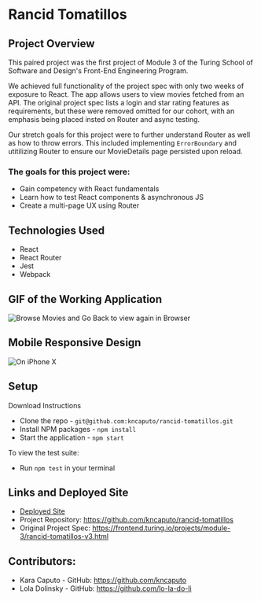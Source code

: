 # Rancid Tomatillos


## Project Overview 
This paired project was the first project of Module 3 of the Turing School of Software and Design's Front-End Engineering Program. 

We achieved full functionality of the project spec with only two weeks of exposure to React. The app allows users to view movies fetched from an API. The original project spec lists a login and star rating features as requirements, but these were removed omitted for our cohort, with an emphasis being placed insted on Router and async testing.

Our stretch goals for this project were to further understand Router as well as how to throw errors. This included implementing `ErrorBoundary` and utitilizing Router to ensure our MovieDetails page persisted upon reload. 

### The goals for this project were:
  - Gain competency with React fundamentals
  - Learn how to test React components & asynchronous JS
  - Create a multi-page UX using Router

## Technologies Used
- React
- React Router
- Jest
- Webpack

## GIF of the Working Application
![Browse Movies and Go Back to view again in Browser](https://media.giphy.com/media/czKcOebs3ddx2uqDJ2/giphy.gif)

## Mobile Responsive Design
![On iPhone X](https://media.giphy.com/media/OEgGnzskIjJHTE81Vg/giphy.gif)

## Setup
Download Instructions 
- Clone the repo - `git@github.com:kncaputo/rancid-tomatillos.git`
- Install NPM packages - `npm install`
- Start the application - `npm start`

To view the test suite:
- Run `npm test` in your terminal

## Links and Deployed Site
- [Deployed Site](http://kncaputo.github.io/rancid-tomatillos)
- Project Repository: https://github.com/kncaputo/rancid-tomatillos
- Original Project Spec: https://frontend.turing.io/projects/module-3/rancid-tomatillos-v3.html

## Contributors:
- Kara Caputo - GitHub: https://github.com/kncaputo
- Lola Dolinsky - GitHub: https://github.com/lo-la-do-li
